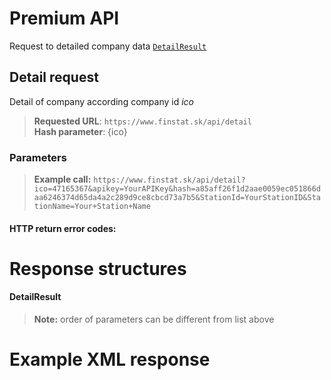 # Premium API
Request to detailed company data [`DetailResult`](#DetailResult)

## Detail request
Detail of company according company id *ico*
> **Requested URL**: ```https://www.finstat.sk/api/detail```<br />
> **Hash parameter**: {ico}

### Parameters
[](../../../common/parameters/detail-en.md ':include')

[](../../../common/parameters/parameters-en.md ':include')

> **Example call:** ```https://www.finstat.sk/api/detail?ico=47165367&apikey=YourAPIKey&hash=a85aff26f1d2aae0059ec051866daa6246374d65da4a2c289d9ce8cbcd73a7b5&StationId=YourStationID&StationName=Your+Station+Name```

#### HTTP return error codes:
[](../../../common/http/errorcodes-en-detail.md ':include')

[](../../../common/http/errorcodes-en.md ':include')

# Response structures
#### DetailResult
[](../../../common/responses/basic-en.md ':include')

[](../../../common/responses/premium-common-en.md ':include')

[](../../../common/responses/premium-en.md ':include')

[](../../../common/responses/icdphadditional-en.md ':include')

[](../../../common/responses/judgementindicator-en.md ':include')

[](../../../common/responses/bankaccount-en.md ':include')

> **Note:** order of parameters can be different from list above

# Example XML response

[](../../../common/examples/premium.md ':include')

[](../../../common/texts/anonymized-en.md ':include')

[](../../../common/examples/detail-an.md ':include')